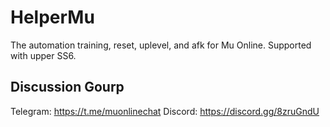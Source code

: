 # HelperMu
The automation training, reset, uplevel, and afk for Mu Online. Supported with upper SS6.


## Discussion Gourp
Telegram: https://t.me/muonlinechat
Discord: https://discord.gg/8zruGndU
